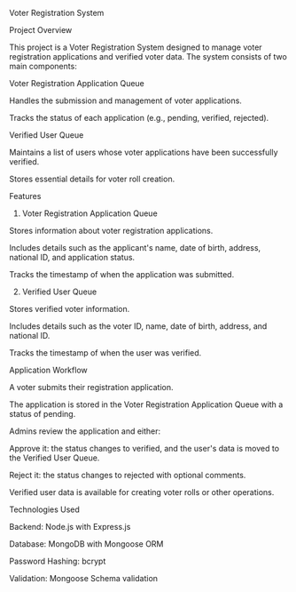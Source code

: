 Voter Registration System

Project Overview

This project is a Voter Registration System designed to manage voter registration applications and verified voter data. The system consists of two main components:

Voter Registration Application Queue

Handles the submission and management of voter applications.

Tracks the status of each application (e.g., pending, verified, rejected).

Verified User Queue

Maintains a list of users whose voter applications have been successfully verified.

Stores essential details for voter roll creation.

Features

1. Voter Registration Application Queue

Stores information about voter registration applications.

Includes details such as the applicant's name, date of birth, address, national ID, and application status.

Tracks the timestamp of when the application was submitted.

2. Verified User Queue

Stores verified voter information.

Includes details such as the voter ID, name, date of birth, address, and national ID.

Tracks the timestamp of when the user was verified.

Application Workflow

A voter submits their registration application.

The application is stored in the Voter Registration Application Queue with a status of pending.

Admins review the application and either:

Approve it: the status changes to verified, and the user's data is moved to the Verified User Queue.

Reject it: the status changes to rejected with optional comments.

Verified user data is available for creating voter rolls or other operations.

Technologies Used

Backend: Node.js with Express.js

Database: MongoDB with Mongoose ORM

Password Hashing: bcrypt

Validation: Mongoose Schema validation

